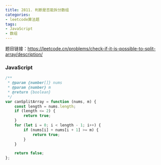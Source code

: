 ```yaml
---
title: 2811. 判断是否能拆分数组
categories:
- leetcode算法题
tags: 
- JavaScript
- 数组
---
```


题目链接：https://leetcode.cn/problems/check-if-it-is-possible-to-split-array/description/



### JavaScript
``` JavaScript
/**
 * @param {number[]} nums
 * @param {number} m
 * @return {boolean}
 */
var canSplitArray = function (nums, m) {
    const length = nums.length;
    if (length <= 2) {
        return true;
    }
    for (let i = 0; i < length - 1; i++) {
        if (nums[i] + nums[i + 1] >= m) {
            return true;
        }
    }

    return false;
};
```